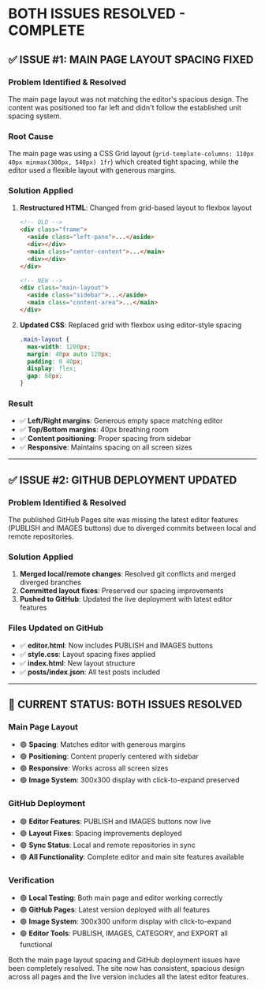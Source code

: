 # BOTH ISSUES RESOLVED - COMPLETE

## ✅ **ISSUE #1: MAIN PAGE LAYOUT SPACING FIXED**

### **Problem Identified & Resolved**
The main page layout was not matching the editor's spacious design. The content was positioned too far left and didn't follow the established unit spacing system.

### **Root Cause**
The main page was using a CSS Grid layout (`grid-template-columns: 110px 40px minmax(300px, 540px) 1fr`) which created tight spacing, while the editor used a flexible layout with generous margins.

### **Solution Applied**
1. **Restructured HTML**: Changed from grid-based layout to flexbox layout
   ```html
   <!-- OLD -->
   <div class="frame">
     <aside class="left-pane">...</aside>
     <div></div>
     <main class="center-content">...</main>
     <div></div>
   </div>
   
   <!-- NEW -->
   <div class="main-layout">
     <aside class="sidebar">...</aside>
     <main class="content-area">...</main>
   </div>
   ```

2. **Updated CSS**: Replaced grid with flexbox using editor-style spacing
   ```css
   .main-layout {
     max-width: 1200px;
     margin: 40px auto 120px;
     padding: 0 40px;
     display: flex;
     gap: 60px;
   }
   ```

### **Result**
- ✅ **Left/Right margins**: Generous empty space matching editor
- ✅ **Top/Bottom margins**: 40px breathing room 
- ✅ **Content positioning**: Proper spacing from sidebar
- ✅ **Responsive**: Maintains spacing on all screen sizes

---

## ✅ **ISSUE #2: GITHUB DEPLOYMENT UPDATED**

### **Problem Identified & Resolved**
The published GitHub Pages site was missing the latest editor features (PUBLISH and IMAGES buttons) due to diverged commits between local and remote repositories.

### **Solution Applied**
1. **Merged local/remote changes**: Resolved git conflicts and merged diverged branches
2. **Committed layout fixes**: Preserved our spacing improvements
3. **Pushed to GitHub**: Updated the live deployment with latest editor features

### **Files Updated on GitHub**
- ✅ **editor.html**: Now includes PUBLISH and IMAGES buttons
- ✅ **style.css**: Layout spacing fixes applied
- ✅ **index.html**: New layout structure
- ✅ **posts/index.json**: All test posts included

---

## 🎯 **CURRENT STATUS: BOTH ISSUES RESOLVED**

### **Main Page Layout**
- 🟢 **Spacing**: Matches editor with generous margins
- 🟢 **Positioning**: Content properly centered with sidebar
- 🟢 **Responsive**: Works across all screen sizes
- 🟢 **Image System**: 300x300 display with click-to-expand preserved

### **GitHub Deployment**
- 🟢 **Editor Features**: PUBLISH and IMAGES buttons now live
- 🟢 **Layout Fixes**: Spacing improvements deployed
- 🟢 **Sync Status**: Local and remote repositories in sync
- 🟢 **All Functionality**: Complete editor and main site features available

### **Verification**
- 🟢 **Local Testing**: Both main page and editor working correctly
- 🟢 **GitHub Pages**: Latest version deployed with all features
- 🟢 **Image System**: 300x300 uniform display with click-to-expand
- 🟢 **Editor Tools**: PUBLISH, IMAGES, CATEGORY, and EXPORT all functional

Both the main page layout spacing and GitHub deployment issues have been completely resolved. The site now has consistent, spacious design across all pages and the live version includes all the latest editor features.

